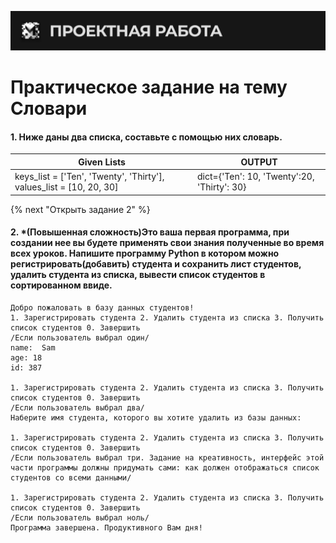 ![alt MATE Programming Lab](https://github.com/MATE-Programming/Lab_logo/blob/main/project_work.svg?raw=true)

# Практическое задание на тему Словари

#### 1. Ниже даны два списка, составьте с помощью них  словарь.


| Given Lists | OUTPUT |
|   ---   |   ---  |
| keys_list = ['Ten', 'Twenty', 'Thirty'], values_list = [10, 20, 30] | dict={'Ten': 10, 'Twenty':20, 'Thirty': 30}  |


{% next "Открыть задание 2" %}
#### 2. *(Повышенная сложность)Это ваша первая программа, при создании нее вы будете применять свои знания полученные во время всех уроков. Напишите программу Python в котором можно регистрировать(добавить) студента и сохранить лист студентов, удалить студента из списка, вывести список студентов в сортированном ввиде.



    Добро пожаловать в базу данных студентов!
    1. Зарегистрировать студента 2. Удалить студента из списка 3. Получить список студентов 0. Завершить
    /Если пользователь выбрал один/
    name:  Sam
    age: 18
    id: 387

    1. Зарегистрировать студента 2. Удалить студента из списка 3. Получить список студентов 0. Завершить
    /Если пользователь выбрал два/
    Наберите имя студента, которого вы хотите удалить из базы данных:

    1. Зарегистрировать студента 2. Удалить студента из списка 3. Получить список студентов 0. Завершить
    /Если пользователь выбрал три. Задание на креативность, интерфейс этой части программы должны придумать сами: как должен отображаться список студентов со всеми данными/

    1. Зарегистрировать студента 2. Удалить студента из списка 3. Получить список студентов 0. Завершить
    /Если пользователь выбрал ноль/
    Программа завершена. Продуктивного Вам дня!
